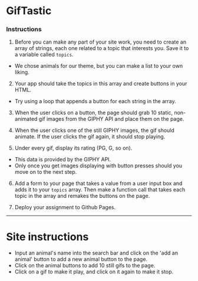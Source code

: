 # GifTastic

### Instructions

1. Before you can make any part of your site work, you need to create an array of strings, each one related to a topic that interests you. Save it to a variable called `topics`.
* We chose animals for our theme, but you can make a list to your own liking.

2. Your app should take the topics in this array and create buttons in your HTML.
* Try using a loop that appends a button for each string in the array.

3. When the user clicks on a button, the page should grab 10 static, non-animated gif images from the GIPHY API and place them on the page.

4. When the user clicks one of the still GIPHY images, the gif should animate. If the user clicks the gif again, it should stop playing.

5. Under every gif, display its rating (PG, G, so on).
* This data is provided by the GIPHY API.
* Only once you get images displaying with button presses should you move on to the next step.

6. Add a form to your page that takes a value from a user input box and adds it to your `topics` array. Then make a function call that takes each topic in the array and remakes the buttons on the page.

7. Deploy your assignment to Github Pages.

- - -

# Site instructions

* Input an animal's name into the search bar and click on the 'add an animal' button to add a new animal button to the page.
* Click on the animal buttons to add 10 still gifs to the page.
* Click on a gif to make it play, and click on it again to make it stop.
